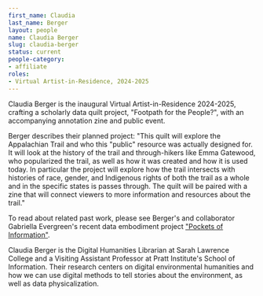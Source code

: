 ```yaml
---
first_name: Claudia
last_name: Berger
layout: people
name: Claudia Berger
slug: claudia-berger
status: current
people-category:
- affiliate
roles:
- Virtual Artist-in-Residence, 2024-2025
---
```

Claudia Berger is the inaugural Virtual Artist-in-Residence 2024-2025, crafting a scholarly data quilt project, "Footpath for the People?", with an accompanying annotation zine and public event. 

Berger describes their planned project: "This quilt will explore the Appalachian Trail and who this "public" resource was actually designed for. It will look at the history of the trail and through-hikers like Emma Gatewood, who popularized the trail, as well as how it was created and how it is used today. In particular the project will explore how the trail intersects with histories of race, gender, and Indigenous rights of both the trail as a whole and in the specific states is passes through. The quilt will be paired with a zine that will connect viewers to more information and resources about the trail."

To read about related past work, please see Berger's and collaborator Gabriella Evergreen's recent data embodiment project ["Pockets of Information"](https://storymaps.arcgis.com/stories/9f1d23f02fa8483f884c1b6d20bf0762).

Claudia Berger is the Digital Humanities Librarian at Sarah Lawrence College and a Visiting Assistant Professor at Pratt Institute's School of Information. Their research centers on digital environmental humanities and how we can use digital methods to tell stories about the environment, as well as data physicalization.
